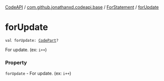 [CodeAPI](../../index.md) / [com.github.jonathanxd.codeapi.base](../index.md) / [ForStatement](index.md) / [forUpdate](.)

# forUpdate

`val forUpdate: `[`CodePart`](../../com.github.jonathanxd.codeapi/-code-part/index.md)`?`

For update. (ex: `i++`)

### Property

`forUpdate` - For update. (ex: `i++`)